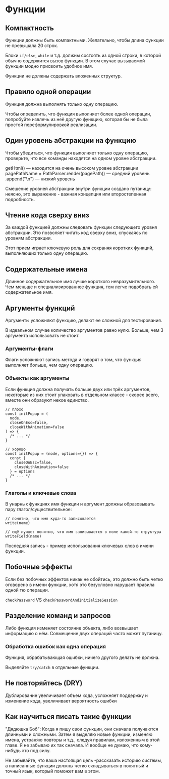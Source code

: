 # Функции


## Компактность

Функции должны быть компактными. Желательно, чтобы длина функции не превышала 20 строк.

Блоки `if/else`, `while` и т.д. должны состоять из одной строки, в которой обычно содержится вызов функции. В этом случае вызываемой функции модно присвоить удобное имя.

Функции не должны содержать вложенных структур.


## Правило одной операции

Функция должна выполнять только одну операцию.

Чтобы определить, что функция выполняет более одной операции, попробуйте извлечь из неё другую функцию, которая бы не была простой переформулировкой реализации.


## Один уровень абстракции на функцию

Чтобы убедиться, что функция выполняет только одну операцию, проверьте, что все команды находятся на одном уровне абстракции.

getHtml() — находится на очень высоком уровне абстракции
pagePathName = PathParser.render(pagePath)) — средний уровень
.append("\n") — низкий уровень

Смешение уровней абстракции внутри функции создано путаницу: неясно, это выражение - важная концепция или второстепенная подробность.


## Чтение кода сверху вниз

За каждой функцией должны следовать функции следующего уровня абстракции. Это позволяет читать код сверху вниз, спускаясь по уровням абстракции.

Этот прием играет ключевую роль для сохраняя коротких функций, выполняющих только одну операцию.


## Содержательные имена

Длинное содержательное имя лучше короткого невразумительного. Чем меньше и специализированнее функция, тем легче подобрать ей содержательное имя.


## Аргументы функций

Аргументы усложняют функцию, делают ее сложной для тестирования.

В идеальном случае количество аргументов равно нулю. Больше, чем 3 аргумента использовать не стоит.


### Аргументы-флаги

Флаги усложняют запись метода и говорят о том, что функция выполняет больше, чем одну операцию.


### Объекты как аргументы

Если функция должна получать больше двух или трёх аргументов, некоторые из них стоит упаковать в отдельном классе - скорее всего, вместе они образуют некое единство.

```
// плохо
const initPopup = (
  node,
  closeOnEsc=false,
  closeWithAnimation=false
) => {
  /* ... */
}

// хорошо
const initPopup = (node, options={}) => {
  const {
    closeOnEsc=false,
    closeWithAnimation=false
  } = options
  /* ... */
}
```


### Глаголы и ключевые слова

В унарных функциях имя функции и аргумент должны образовывать пару глагол/существительное:

```
// понятно, что имя куда-то записывается
write(name)

// ещё лучше: понятно, что имя записывается в поле какой-то структуры
writeField(name)
```

Последняя запись - пример использования ключевых слов в имени функции.


## Побочные эффекты

Если без побочных эффектов никак не обойтись, это должно быть четко оговорено в имени функции, хотя это безусловно нарушает правила одной тю операции.

`checkPassword` VS `checkPasswordAndInitializeSession`


## Разделение команд и запросов

Либо функция изменяет состояние объекта, либо возвышает информацию о нём. Совмещение двух операций часто может путаницу.


### Обработка ошибок как одна операция

Функция, обрабатывающая ошибки, ничего другого делать не должна.

Выделяйте `try/catch` в отдельные функции.


## Не повторяйтесь (DRY)

Дублирование увеличивает объем кода, усложняет поддержку и изменение кода, увеличивает вероятность ошибки


## Как научиться писать такие функции

"Дядюшка Боб":
Когда я пишу свои функции, они сначала получаются длинными и сложными. Затем я выделяю новые функции, изменяю имена, устраняю повторы и т.д., следуя правилам, изложенным в этой главе. Я не забываю их так сначала. И вообще не думаю, что кому-нибудь это под силу.

Не забывайте, что ваша настоящая цель -рассказать историю системы, а написанные функции должны четко складываться в понятный и точный язык, который поможет вам в этом.
